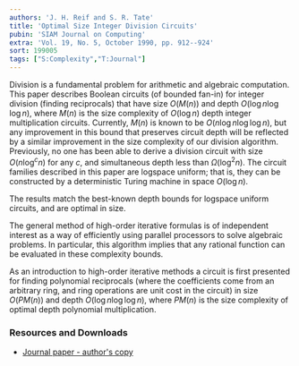 ```yaml
---
authors: 'J. H. Reif and S. R. Tate'
title: 'Optimal Size Integer Division Circuits'
pubin: 'SIAM Journal on Computing'
extra: 'Vol. 19, No. 5, October 1990, pp. 912--924'
sort: 199005
tags: ["S:Complexity","T:Journal"]
---
```

Division is a fundamental problem for arithmetic and algebraic
computation.  This paper describes Boolean circuits (of bounded
fan-in) for integer division (finding reciprocals) that have size
$O(M(n))$ and depth $O(\log n\log\log n)$, where $M(n)$ is the size
complexity of $O(\log n)$ depth integer multiplication circuits.
Currently, $M(n)$ is known to be $O(n\log n\log\log n)$, but any
improvement in this bound that preserves circuit depth will be
reflected by a similar improvement in the size complexity of our
division algorithm.  Previously, no one has been able to derive a
division circuit with size $O(n\log^c n)$ for any $c$, and
simultaneous depth less than $\Omega(\log^2 n)$.  The circuit families
described in this paper are logspace uniform; that is, they can be
constructed by a deterministic Turing machine in space $O(\log n)$.

The results match the best-known depth bounds for logspace uniform
circuits, and are optimal in size.

The general method of high-order iterative formulas is of independent
interest as a way of efficiently using parallel processors to solve
algebraic problems.  In particular, this algorithm implies that any
rational function can be evaluated in these complexity bounds.

As an introduction to high-order iterative methods a circuit is first
presented for finding polynomial reciprocals (where the coefficients
come from an arbitrary ring, and ring operations are unit cost in the
circuit) in size $O(PM(n))$ and depth $O(\log n \log\log n)$, where
$PM(n)$ is the size complexity of optimal depth polynomial
multiplication.

### Resources and Downloads

* [Journal paper - author's copy](/publications/1990-Div-SICOMP.pdf)

